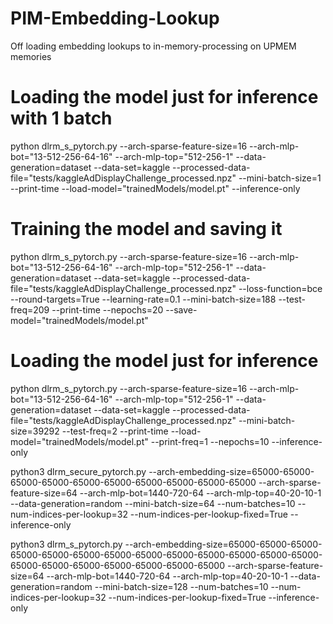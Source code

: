 # PIM-Embedding-Lookup
Off loading embedding lookups to in-memory-processing on UPMEM memories

# Loading the model just for inference with 1 batch

python dlrm_s_pytorch.py --arch-sparse-feature-size=16 --arch-mlp-bot="13-512-256-64-16" --arch-mlp-top="512-256-1" --data-generation=dataset --data-set=kaggle --processed-data-file="tests/kaggleAdDisplayChallenge_processed.npz" --mini-batch-size=1 --print-time --load-model="trainedModels/model.pt" --inference-only

# Training the model and saving it

python dlrm_s_pytorch.py --arch-sparse-feature-size=16 --arch-mlp-bot="13-512-256-64-16" --arch-mlp-top="512-256-1" --data-generation=dataset --data-set=kaggle --processed-data-file="tests/kaggleAdDisplayChallenge_processed.npz" --loss-function=bce --round-targets=True --learning-rate=0.1 --mini-batch-size=188 --test-freq=209 --print-time --nepochs=20 --save-model="trainedModels/model.pt"

# Loading the model just for inference

python dlrm_s_pytorch.py --arch-sparse-feature-size=16 --arch-mlp-bot="13-512-256-64-16" --arch-mlp-top="512-256-1" --data-generation=dataset --data-set=kaggle --processed-data-file="tests/kaggleAdDisplayChallenge_processed.npz" --mini-batch-size=39292 --test-freq=2 --print-time --load-model="trainedModels/model.pt" --print-freq=1 --nepochs=10 --inference-only

python3 dlrm_secure_pytorch.py --arch-embedding-size=65000-65000-65000-65000-65000-65000-65000-65000-65000-65000 --arch-sparse-feature-size=64 --arch-mlp-bot=1440-720-64 --arch-mlp-top=40-20-10-1 --data-generation=random --mini-batch-size=64 --num-batches=10 --num-indices-per-lookup=32 --num-indices-per-lookup-fixed=True --inference-only

python3 dlrm_s_pytorch.py --arch-embedding-size=65000-65000-65000-65000-65000-65000-65000-65000-65000-65000-65000-65000-65000-65000-65000-65000-65000-65000-65000-65000 --arch-sparse-feature-size=64 --arch-mlp-bot=1440-720-64 --arch-mlp-top=40-20-10-1 --data-generation=random --mini-batch-size=128 --num-batches=10 --num-indices-per-lookup=32 --num-indices-per-lookup-fixed=True --inference-only
